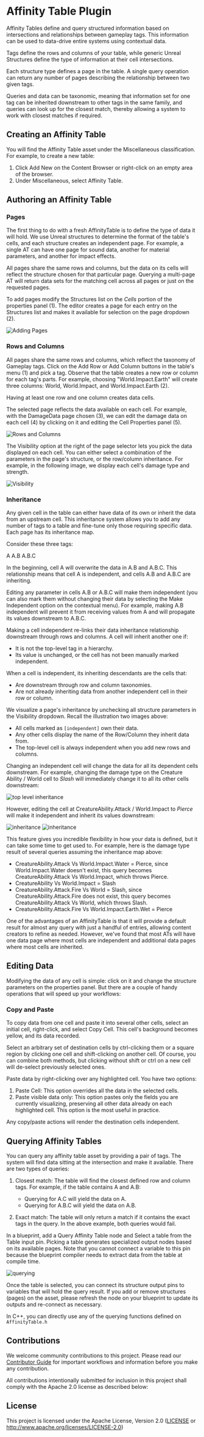 # Affinity Table Plugin

Affinity Tables define and query structured information based on intersections and relationships between gameplay tags. This information can be used to data-drive entire systems using contextual data. 

Tags define the rows and columns of your table, while generic Unreal Structures define the type of information at their cell intersections. 

Each structure type defines a page in the table. A single query operation can return any number of pages describing the relationship between two given tags. 

Queries and data can be taxonomic, meaning that information set for one tag can be inherited downstream to other tags in the same family, and queries can look up for the closest match, thereby allowing a system to work with closest matches if required.

## Creating an Affinity Table

You will find the Affinity Table asset under the Miscellaneous classification. For example, to create a new table:

1. Click Add New on the Content Browser or right-click on an empty area of the browser.
2. Under Miscellaneous, select Affinity Table.

## Authoring an Affinity Table

### Pages

The first thing to do with a fresh AffinityTable is to define the type of data it will hold. We use Unreal structures to determine the format of the table's cells, and each structure creates an independent page. For example, a single AT can have one page for sound data, another for material parameters, and another for impact effects. 

All pages share the same rows and columns, but the data on its cells will reflect the structure chosen for that particular page. Querying a multi-page AT will return data sets for the matching cell across all pages or just on the requested pages. 

To add pages modify the Structures list on the _Cells_ portion of the properties panel (1). The editor creates a page for each entry on the Structures list and makes it available for selection on the page dropdown (2).  

![Adding Pages](/Docs/images/AddingPages.jpg)

### Rows and Columns

All pages share the same rows and columns, which reflect the taxonomy of Gameplay tags. Click on the Add Row or Add Column buttons in the table's menu (1) and pick a tag. Observe that the table creates a new row or column for each tag's parts. For example, choosing "World.Impact.Earth" will create three columns: World, World.Impact, and World.Impact.Earth (2).

Having at least one row and one column creates data cells. 

The selected page reflects the data available on each cell. For example, with the DamageData page chosen (3), we can edit the damage data on each cell (4) by clicking on it and editing the Cell Properties panel (5). 

![Rows and Columns](/Docs/images/RowsAndColumns.jpg)

The Visibility option at the right of the page selector lets you pick the data displayed on each cell. You can either select a combination of the parameters in the page's structure, or the row/column inheritance. For example, in the following image, we display each cell's damage type and strength. 

![Visibility](/Docs/images/visibility.jpg)

### Inheritance

Any given cell in the table can either have data of its own or inherit the data from an upstream cell. This inheritance system allows you to add any number of tags to a table and fine-tune only those requiring specific data. Each page has its inheritance map. 

Consider these three tags:

A
A.B
A.B.C

In the beginning, cell A will overwrite the data in A.B and A.B.C. This relationship means that cell A is independent, and cells A.B and A.B.C are inheriting.

Editing any parameter in cells A.B or A.B.C will make them independent (you can also mark them without changing their data by selecting the Make Independent option on the contextual menu). For example, making A.B independent will prevent it from receiving values from A and will propagate its values downstream to A.B.C.

Making a cell independent re-links their data inheritance relationship downstream through rows and columns. A cell will inherit another one if:

- It is not the top-level tag in a hierarchy.
- Its value is unchanged, or the cell has not been manually marked independent.

When a cell is independent, its inheriting descendants are the cells that:

- Are downstream through row and column taxonomies.
- Are not already inheriting data from another independent cell in their row or column.

We visualize a page's inheritance by unchecking all structure parameters in the Visibility dropdown. Recall the illustration two images above:

- All cells marked as `[independent]` own their data. 
- Any other cells display the name of the Row/Column they inherit data from. 
- The top-level cell is always independent when you add new rows and columns. 

Changing an independent cell will change the data for all its dependent cells downstream. For example, changing the damage type on the Creature Ability / World cell to _Slash_ will immediately change it to all its other cells downstream:

![top level inheritance](/Docs/images/inheritance.jpg)

However, editing the cell at CreatureAbility.Attack / World.Impact to _Pierce_ will make it independent and inherit its values downstream:

![inheritance](/Docs/images/inheritance2.jpg)
![inheritance](/Docs/images/inheritance3.jpg)

This feature gives you incredible flexibility in how your data is defined, but it can take some time to get used to. For example, here is the damage type result of several queries assuming the inheritance map above:

- CreatureAbility.Attack Vs World.Impact.Water = Pierce, since World.Impact.Water doesn't exist, this query becomes CreatureAbility.Attack Vs World.Impact, which throws Pierce. 
- CreatureAbility Vs World.Impact = Slash
- CreatureAbility.Attack.Fire Vs World = Slash, since CreatureAbility.Attack.Fire does not exist, this query becomes CreatureAbility.Attack Vs World, which throws Slash.
- CreatureAbility.Attack.Fire Vs World.Impact.Earth.Wet = Pierce

One of the advantages of an AffinityTable is that it will provide a default result for almost any query with just a handful of entries, allowing content creators to refine as needed. However, we've found that most ATs will have one data page where most cells are independent and additional data pages where most cells are inherited. 

## Editing Data

Modifying the data of any cell is simple: click on it and change the structure parameters on the properties panel. But there are a couple of handy operations that will speed up your workflows:

### Copy and Paste

To copy data from one cell and paste it into several other cells, select an initial cell, right-click, and select Copy Cell. This cell's background becomes yellow, and its data recorded.

Select an arbitrary set of destination cells by ctrl-clicking them or a square region by clicking one cell and shift-clicking on another cell. Of course, you can combine both methods, but clicking without shift or ctrl on a new cell will de-select previously selected ones. 

Paste data by right-clicking over any highlighted cell. You have two options:

1. Paste Cell: This option overrides all the data in the selected cells. 
2. Paste visible data only: This option pastes only the fields you are currently visualizing, preserving all other data already on each highlighted cell. This option is the most useful in practice. 

Any copy/paste actions will render the destination cells independent. 

## Querying Affinity Tables

You can query any affinity table asset by providing a pair of tags. The system will find data sitting at the intersection and make it available. There are two types of queries:

1. Closest match: The table will find the closest defined row and column tags. For example, if the table contains A and A.B:
    - Querying for A.C will yield the data on A. 
    - Querying for A.B.C will yield the data on A.B.

2. Exact match: The table will only return a match if it contains the exact tags in the query. In the above example, both queries would fail.

In a blueprint, add a Query Affinity Table node and Select a table from the Table input pin. Picking a table generates specialized output nodes based on its available pages. Note that you cannot connect a variable to this pin because the blueprint compiler needs to extract data from the table at compile time.

![querying](/Docs/images/query.jpg)

Once the table is selected, you can connect its structure output pins to variables that will hold the query result. If you add or remove structures (pages) on the asset, please refresh the node on your blueprint to update its outputs and re-connect as necessary.

In C++, you can directly use any of the querying functions defined on `AffinityTable.h`

## Contributions

We welcome community contributions to this project. Please read our [Contributor Guide](CONTRIBUTING.md) for important workflows and information before you make any contribution.

All contributions intentionally submitted for inclusion in this project shall comply with the Apache 2.0 license as described below:

## License

This project is licensed under the Apache License, Version 2.0 ([LICENSE](LICENSE.md) or <http://www.apache.org/licenses/LICENSE-2.0>)


